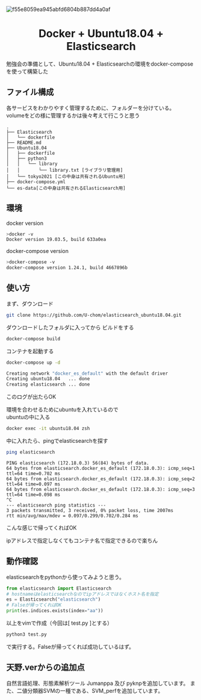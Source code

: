 
![f55e8059ea945abfd6804b887dd4a0af](https://user-images.githubusercontent.com/39152214/76674089-fb3e3000-65ee-11ea-9f52-f9efc5f6d89a.gif)

# <center>Docker + Ubuntu18.04 + Elasticsearch</center>
勉強会の準備として、Ubuntu18.04 + Elasticsearchの環境をdocker-composeを使って構築した

## ファイル構成
各サービスをわかりやすく管理するために、フォルダーを分けている。  
volumeをどの様に管理するかは後々考えて行こうと思う
```
.
├── Elasticsearch
│   └── dockerfile
├── README.md
├── Ubuntu18.04
│   ├── dockerfile
│   ├── python3
│   │   └── library
│   │       └── library.txt [ライブラリ管理用]
│   └── tokyo2021 [この中身は共有されるUbuntu用]
├── docker-compose.yml
└── es-data[この中身は共有されるElasticsearch用]
```

## 環境
docker version
```bash 
>docker -v
Docker version 19.03.5, build 633a0ea
```
docker-compose version

```bash 
>docker-compose -v 
docker-compose version 1.24.1, build 4667896b
```

## 使い方
まず、ダウンロード
```bash 
git clone https://github.com/U-chom/elasticsearch_ubuntu18.04.git
```

ダウンロードしたフォルダに入ってから
ビルドをする

```bash 
docker-compose build
```

コンテナを起動する

```bash 
docker-compose up -d
```

```bash 
Creating network "docker_es_default" with the default driver
Creating ubuntu18.04   ... done
Creating elasticsearch ... done
```
このログが出たらOK

環境を合わせるためにubuntuを入れているので  
ubuntuの中に入る
```bash 
docker exec -it ubuntu18.04 zsh
```

中に入れたら、pingでelasticsearchを探す

```bash 
ping elasticsearch
```

```log
PING elasticsearch (172.18.0.3) 56(84) bytes of data.
64 bytes from elasticsearch.docker_es_default (172.18.0.3): icmp_seq=1 ttl=64 time=0.702 ms
64 bytes from elasticsearch.docker_es_default (172.18.0.3): icmp_seq=2 ttl=64 time=0.097 ms
64 bytes from elasticsearch.docker_es_default (172.18.0.3): icmp_seq=3 ttl=64 time=0.098 ms
^C
--- elasticsearch ping statistics ---
3 packets transmitted, 3 received, 0% packet loss, time 2007ms
rtt min/avg/max/mdev = 0.097/0.299/0.702/0.284 ms
```
こんな感じで帰ってくればOK

ipアドレスで指定しなくてもコンテナ名で指定できるので楽ちん

## 動作確認
elasticsearchをpythonから使ってみようと思う。

```python
from elasticsearch import Elasticsearch
# hostnameはelasticsearchなのでipアドレスではなくホスト名を指定
es = Elasticsearch("elasticsearch")
# Falseが帰ってくればOK
print(es.indices.exists(index="aa"))
```

以上をvimで作成（今回は[ test.py ]とする）

```bash
python3 test.py
```
で実行する。Falseが帰ってくれば成功しているはず。


## 天野.verからの追加点
自然言語処理、形態素解析ツール Jumanppa 及び pyknpを追加しています。
また、二値分類器SVMの一種である、SVM_perfを追加しています。


